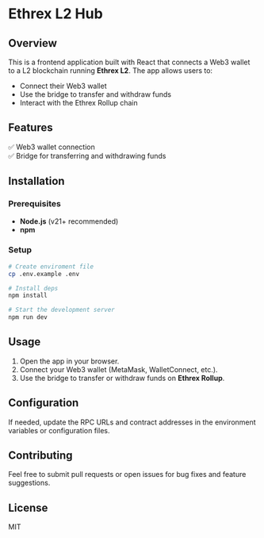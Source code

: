 # Ethrex L2 Hub

## Overview  
This is a frontend application built with React that connects a Web3 wallet to a L2 blockchain running **Ethrex L2**. The app allows users to:  
- Connect their Web3 wallet  
- Use the bridge to transfer and withdraw funds  
- Interact with the Ethrex Rollup chain  

## Features  
✅ Web3 wallet connection  
✅ Bridge for transferring and withdrawing funds  

## Installation  

### Prerequisites  
- **Node.js** (v21+ recommended)  
- **npm**  

### Setup  
```bash
# Create enviroment file
cp .env.example .env

# Install deps
npm install  

# Start the development server
npm run dev  
```

## Usage  
1. Open the app in your browser.  
2. Connect your Web3 wallet (MetaMask, WalletConnect, etc.).  
3. Use the bridge to transfer or withdraw funds on **Ethrex Rollup**.  

## Configuration  
If needed, update the RPC URLs and contract addresses in the environment variables or configuration files.  

## Contributing  
Feel free to submit pull requests or open issues for bug fixes and feature suggestions.  

## License  
MIT  
